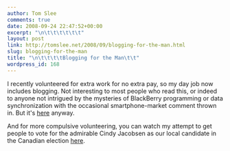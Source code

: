 ```yaml
---
author: Tom Slee
comments: true
date: 2008-09-24 22:47:52+00:00
excerpt: "\n\t\t\t\t\t\t"
layout: post
link: http://tomslee.net/2008/09/blogging-for-the-man.html
slug: blogging-for-the-man
title: "\n\t\t\t\tBlogging for the Man\t\t"
wordpress_id: 168
---
```



				

I recently volunteered for extra work for no extra pay, so my day job now includes blogging. Not interesting to most people who read this, or indeed to anyone not intrigued by the mysteries of BlackBerry programming or data synchronization with the occasional smartphone-market comment thrown in. But it's [here](http://iablog.sybase.com/tslee/) anyway.

And for more compulsive volunteering, you can watch my attempt to get people to vote for the admirable Cindy Jacobsen as our local candidate in the Canadian election [here](http://www.cindyjacobsen.ca).


		
